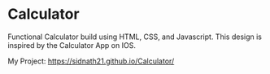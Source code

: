 # Calculator
Functional Calculator build using HTML, CSS, and Javascript. This design is inspired by the Calculator App on IOS.

My Project: https://sidnath21.github.io/Calculator/
